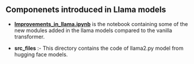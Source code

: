 ## Componenets introduced in Llama models


- **[Improvements_in_llama.ipynb](Improvements_in_llama.ipynb)** is the notebook containing some of the new modules added in the llama models compared to the vanilla transformer.


- **src_files** :- This directory contains the code of llama2.py model from hugging face models.
